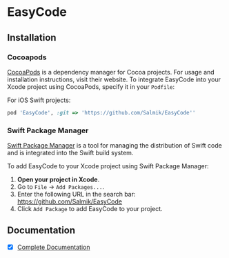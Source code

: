 # EasyCode

## Installation

### Cocoapods

[CocoaPods](https://cocoapods.org) is a dependency manager for Cocoa projects. For usage and installation instructions, visit their website. To integrate EasyCode into your Xcode project using CocoaPods, specify it in your `Podfile`:

For iOS Swift projects:

```ruby
pod 'EasyCode', :git => 'https://github.com/Salmik/EasyCode''
```

### Swift Package Manager

[Swift Package Manager](https://swift.org/package-manager/) is a tool for managing the distribution of Swift code and is integrated into the Swift build system.

To add EasyCode to your Xcode project using Swift Package Manager:

1. **Open your project in Xcode**.
2. Go to `File` -> `Add Packages...`.
3. Enter the following URL in the search bar: https://github.com/Salmik/EasyCode
4. Click `Add Package` to add EasyCode to your project.

## Documentation
- [x] [Complete Documentation](https://salmik.github.io/EasyCode/documentation/easycode/)

